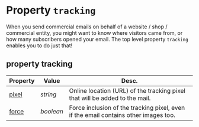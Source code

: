 # Property `tracking`

When you send commercial emails on behalf of a website / shop / commercial entity,
you might want to know where visitors came from, or how many subscribers opened 
your email. The top level property `tracking` enables you to do just that!

## property tracking

| Property | Value | Desc.                                                                                                                                      |
|:---------|-------|--------------------------------------------------------------------------------------------------------------------------------------------|
| [pixel](../json/property-pixel) | _string_ | Online location (URL) of the tracking pixel that will be added to the mail.          |
| [force](../json/property-force) | _boolean_ | Force inclusion of the tracking pixel, even if the email contains other images too. |
